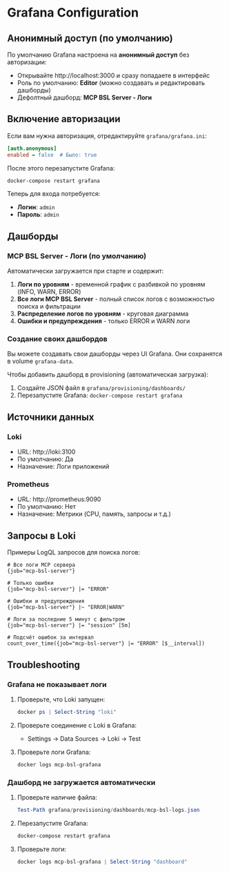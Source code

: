 # Grafana Configuration

## Анонимный доступ (по умолчанию)

По умолчанию Grafana настроена на **анонимный доступ** без авторизации:
- Открывайте http://localhost:3000 и сразу попадаете в интерфейс
- Роль по умолчанию: **Editor** (можно создавать и редактировать дашборды)
- Дефолтный дашборд: **MCP BSL Server - Логи**

## Включение авторизации

Если вам нужна авторизация, отредактируйте `grafana/grafana.ini`:

```ini
[auth.anonymous]
enabled = false  # Было: true
```

После этого перезапустите Grafana:
```powershell
docker-compose restart grafana
```

Теперь для входа потребуется:
- **Логин**: `admin`
- **Пароль**: `admin`

## Дашборды

### MCP BSL Server - Логи (по умолчанию)

Автоматически загружается при старте и содержит:

1. **Логи по уровням** - временной график с разбивкой по уровням (INFO, WARN, ERROR)
2. **Все логи MCP BSL Server** - полный список логов с возможностью поиска и фильтрации
3. **Распределение логов по уровням** - круговая диаграмма
4. **Ошибки и предупреждения** - только ERROR и WARN логи

### Создание своих дашбордов

Вы можете создавать свои дашборды через UI Grafana. Они сохранятся в volume `grafana-data`.

Чтобы добавить дашборд в provisioning (автоматическая загрузка):
1. Создайте JSON файл в `grafana/provisioning/dashboards/`
2. Перезапустите Grafana: `docker-compose restart grafana`

## Источники данных

### Loki
- URL: http://loki:3100
- По умолчанию: Да
- Назначение: Логи приложений

### Prometheus
- URL: http://prometheus:9090
- По умолчанию: Нет
- Назначение: Метрики (CPU, память, запросы и т.д.)

## Запросы в Loki

Примеры LogQL запросов для поиска логов:

```logql
# Все логи MCP сервера
{job="mcp-bsl-server"}

# Только ошибки
{job="mcp-bsl-server"} |= "ERROR"

# Ошибки и предупреждения
{job="mcp-bsl-server"} |~ "ERROR|WARN"

# Логи за последние 5 минут с фильтром
{job="mcp-bsl-server"} |= "session" [5m]

# Подсчёт ошибок за интервал
count_over_time({job="mcp-bsl-server"} |= "ERROR" [$__interval])
```

## Troubleshooting

### Grafana не показывает логи

1. Проверьте, что Loki запущен:
   ```powershell
   docker ps | Select-String "loki"
   ```

2. Проверьте соединение с Loki в Grafana:
   - Settings → Data Sources → Loki → Test

3. Проверьте логи Grafana:
   ```powershell
   docker logs mcp-bsl-grafana
   ```

### Дашборд не загружается автоматически

1. Проверьте наличие файла:
   ```powershell
   Test-Path grafana/provisioning/dashboards/mcp-bsl-logs.json
   ```

2. Перезапустите Grafana:
   ```powershell
   docker-compose restart grafana
   ```

3. Проверьте логи:
   ```powershell
   docker logs mcp-bsl-grafana | Select-String "dashboard"
   ```

